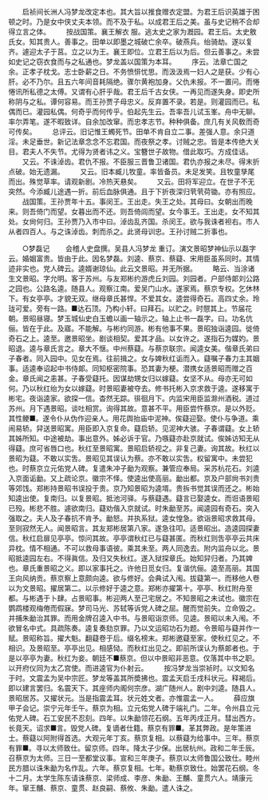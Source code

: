 <!-- { "loadSidebar": true } -->
　　启祯间长洲人冯梦龙改定本也。其大旨以推食赠衣定盟。为君王后识英雄于困顿之时。乃是女中侠丈夫本领。而不及于私。以成君王后之美。虽与史记稍不合却得立言之体。 
　　按战国策。襄王解衣 服。逃太史之家为漑园。君王后。太史敫氏女。知其贵人。善事之。田单以即墨之城破亡余卒。破燕兵。绐骑劫。遂以复齐。遽迎太子于莒。立之以为王。襄王即位。立君王后以为后。但云善事之。未尝如史记之窃衣食而与之私通也。梦龙盖以国策为本耳。 
　　序云。法章亡国之余。正孝子枕戈。志士卧薪之日。不务愤悱忧思。而汲汲焉一妇人之是获。少有心肝。必不乃尔。且五六年间音耗隔绝。骤尔黄袍加身。父仇未报。不一置问。而惓惓讯所私德之太傅。又谓有心肝乎哉。君王后千古女侠。一再见而遂失身。即史所称阴与之私。谭何容易。而王孙贾子母忠义。反弃置不录。若是。则灌园而已。私偶而已。灌园私偶。何奇乎而何传乎。伯起先生云。吾率吾儿试玉峯。舟中无聊。率尔弄笔。遂不暇致详。自余加改窜。而忠孝志节。种种俱备。庶几有关风敎而奇可传矣。 
　　总评云。旧记惟王蠋死节。田单不肯自立二事。差强人意。余只道淫。未足垂世。新记法章念念不忘君国。而夜祭之孝。讨贼之忠。皆是本传绝大关目。君夫人不失节。尤得为贤者讳之义。宝簪世子故物。借此取巧。方成佳话。 
　　又云。不诛淖齿。君仇不报。不臣服三晋鲁卫诸国。君仇亦报之未尽。得末折点破。始无遗漏。 
　　又云。旧本臧儿牧童。率皆备员。未足发笑。且牧童孳尾而出。殊觉草率。请观新剧。冷热天悬矣。 
　　又云。田将军迎立。在世子不无突然。今添臧儿途遇一折。前后血脉俱通。且于下折夜深归茕茕荷锄。亦有照应。 
　　战国策。王孙贾年十五。事闵王。王出走。失王之处。其母曰。女朝出而晚来。则吾倚门而望。女暮出而不还。则吾倚闾而望。女今事王。王出走。女不知其处。女尙何归。王孙贾乃入市中曰。淖齿乱齐国。杀闵王。欲与我诛者袒右。市人从者四百人。与之诛淖齿。刺而杀之。此贤母训忠。王孙讨贼二折事也。 

　　○梦磊记 
　　会稽人史盘撰。吴县人冯梦龙 重订。演文景昭梦神仙示以磊字云。婚姻富贵。皆由于此。因名梦磊。刘逵、蔡京、蔡薿、宋用臣虽系同时。其情迹非实也。党人碑云。逵婿谢琼仙。此云文景昭。并无所据。 
　　略云、当涂诸生文景昭。字允明。客于苏州。与友郑彬约游虎丘刘园。刘园者。户部侍郞刘公路之园也。公路名逵。随县人。观察江南。爱吴门山水。遂家焉。蔡京专权。乞休林下。有女亭亭。才貌无双。继母章氏甚悍。不爱其女。逵尝得奇石。高四丈余。玲珑可爱。旁有一路。■达石顶。乃构小轩。曰拜石。以贮之。时憇其上。节届花朝。景昭昼寝。梦玉城仙史白玉蟾以画一轴示之。轴上止书一磊字。曰。功名伉俪。皆在于此。及寤。不能解。与彬约同游。彬有他事不果。景昭独诣逵园。徙倚奇石之上。逵至。邀景昭坐。剧谈相契。爱其才品。以女许之。遂指石为媒妁。景昭退。逵与章氏言之。章大不惬。中州蔡薿。与蔡京联宗。闻逵女美。偕章氏弟曰子春者。同入园中。见女在焉。往前揖之。女与婢秋红诟而入。薿嘱子春力主其姻事。适逵奉诏起中书侍郞。同知枢密院事。恐其妻为梗。潜携女适景昭而赠之百金。章氏闻之恚甚。子春受薿托。因谋劫甥女归以嫁薿。女坚不从。母亦无可如何。乃以秋红绐为女以嫁薿。时景昭妻被夺去。修书托彬入京求救于逵。遂移寓于彬宅。夜诣逵家。欲探一信。杳然无踪。徘徊月下。内监宋用臣监滁州酒税。道过苏州。月下遇景昭。谈吐相赏。询得其故。意甚不平。用臣尝忤蔡京。是以外贬。其性鲠■。遂令仆从伪作迎亲人。用花舆抬庙中泥神。俟薿迎娶。使仆与争道。乘闹易轿。舁送景昭寓。用臣即入京复命。薿启轿。见泥神大骇。子春谓薿。女上轿其姊所知。中途被劫。事出意外。姊必诉于官。乃嗾薿亦赴京就试。俟姊访知无从得薿。庶可省唇口也。秋红至景昭寓。景昭启轿视之。非复己妻。询其故。秋红以景昭为薿。不敢以实吿。景昭见其误认为蔡。亦不敢以实吿。权留寓中。未尝犯也。时蔡京立元佑党人碑。复遣朱冲子勔为观察。兼管应奉局。采苏杭花石。刘逵入京面诟勔。又上疏论京。徽宗不怿。使逵出使高丽。勔出都。京及户部尙书刘贵等郊饯。郑彬持景昭书误投于贵。京乃知景昭为逵壻。贵拆书觉其误而还之。彬始知逵出使。复南归。以复景昭。抵池河驿。与蔡薿遇。薿言已娶逵女。而诳语景昭已殁。彬悲不胜。遽欲南归。薿劝偕入京就试。时朱勔至苏。闻逵园有奇石。突入强取之。夫人及子春抗不肯予。勔怒。并执系狱。逵女惶急。欲诣景昭求救其母。至则寂然无人。闻景昭言。其友郑彬居第八家。遂急往叩。适景昭出。造逵园探妻信。秋红启扉见亭亭。惊问其故。亭亭谓秋红已与薿甚匿。而秋红则吿亭亭云共床异枕。情不相通。不可以救母事语彼。乘其未至。两人同逸去。附内监舟以北。景昭抵逵园左右。不得眞信。及归又失秋红。遂入狱探章氏。始知舁归者。乃其婢也。章氏重景昭之义。即以家事托之。许他日觅女归。复谐伉俪。逵至高丽。其国王向风纳贡。蔡京察上意颇向逵。欲与修好。会典试入闱。拔薿第一。而移他人卷以为文景昭。擢居第二。以示修好于逵之意。郑彬亦擢第十。亭亭、秋红附舟至都。与彬遇于卜肆。占景昭事。彬迎两人至己宅居之。不知景昭之未试也。徽宗在鹦鹉楼观梅倦而假寐。梦司马光、苏轼等诉党人碑之屈。醒而觉前失。立命毁之。并捕朱勔治其罪。而用金牌召逵入中书。与景昭诣京师。见逵。景昭以未入闱。不欲冒名中式。具疏陈奏。逵复奏劾京罪。乃以文运昭功石为题。令景昭与薿并作一赋。景昭称旨。擢大魁。翻薿卷于后。缀名榜末。郑彬邀薿至家。使秋红见之。不相识。及景昭至。亭亭出见。相感恸。而秋红出见之。即前所误认为蔡郞者也。于是以亭亭为妻。秋红为妾。朝廷不■蔡京。但以中景昭非恶意。仅落其中书之职。以开府仪同为太乙宫使。而进逵官为仆射云。 
　　按冯梦龙当崇祯时。以文知名于时。文震孟为吴中宗匠。梦龙等盖其所奬拂也。震孟天启壬戌科状元。释褐后。即以建言罢归。名震天下。其座师内阁何宗彦。湖广随州人。剧中刘逵。随县人。景昭居苏。又擢状元。当是指震孟耳。状元姓文者。亦惟震孟一人。 
　　薛应旗甲子会记。崇宁元年壬午。蔡京为相。立元佑党人碑于端礼门。二年。令州县立元佑党人碑。石工安民不忍刻。四年。以朱勔领花石纲。五年丙戌正月。彗出西方。长竟天。诏求■言。毁党人碑。复谪者仕籍。蔡京有罪■。革其弊政。是年策进士。蔡薿以阿附得首选。大观元年丁亥。蔡京复相。以蔡薿为给事中。三年。蔡京有罪■。寻以太师致仕。留京师。四年。降太子少保。出居杭州。政和二年壬辰。召蔡京为太师。三日一至都堂议事。宣和三年庚子。蔡京以太师鲁国公致仕。睦州民方腊以诛朱勔为名作乱。六年。蔡京复相。七年。勒蔡京致仕。始罢花石纲。冬十二月。太学生陈东请诛蔡京、梁师成、李彦、朱勔、王黼、童贯六人。靖康元年。窜王黼、蔡京、童贯、赵良嗣、蔡攸、朱勔。遣人诛之。 
